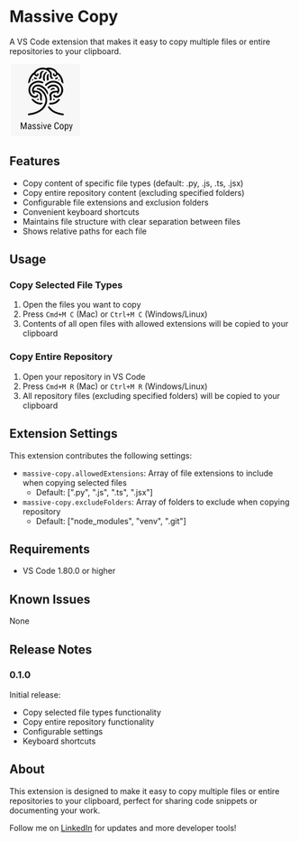 # Massive Copy

A VS Code extension that makes it easy to copy multiple files or entire repositories to your clipboard.

![Massive Copy Icon](images/icon.png)

## Features

- Copy content of specific file types (default: .py, .js, .ts, .jsx)
- Copy entire repository content (excluding specified folders)
- Configurable file extensions and exclusion folders
- Convenient keyboard shortcuts
- Maintains file structure with clear separation between files
- Shows relative paths for each file

## Usage

### Copy Selected File Types

1. Open the files you want to copy
2. Press `Cmd+M C` (Mac) or `Ctrl+M C` (Windows/Linux)
3. Contents of all open files with allowed extensions will be copied to your clipboard

### Copy Entire Repository

1. Open your repository in VS Code
2. Press `Cmd+M R` (Mac) or `Ctrl+M R` (Windows/Linux)
3. All repository files (excluding specified folders) will be copied to your clipboard

## Extension Settings

This extension contributes the following settings:

- `massive-copy.allowedExtensions`: Array of file extensions to include when copying selected files
  - Default: [".py", ".js", ".ts", ".jsx"]
- `massive-copy.excludeFolders`: Array of folders to exclude when copying repository
  - Default: ["node_modules", "venv", ".git"]

## Requirements

- VS Code 1.80.0 or higher

## Known Issues

None

## Release Notes

### 0.1.0

Initial release:

- Copy selected file types functionality
- Copy entire repository functionality
- Configurable settings
- Keyboard shortcuts

## About

This extension is designed to make it easy to copy multiple files or entire repositories to your clipboard, perfect for sharing code snippets or documenting your work.

Follow me on [LinkedIn](https://www.linkedin.com/in/beborico/) for updates and more developer tools!
